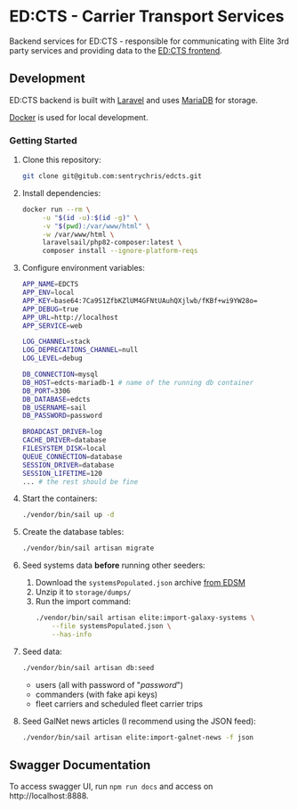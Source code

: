 # ED:CTS - Carrier Transport Services

Backend services for ED:CTS - responsible for communicating with Elite 3rd party services and providing data to the [ED:CTS frontend](https://github.com/sentrychris/edcts-frontend).

## Development

ED:CTS backend is built with [Laravel](https://laravel.com/) and uses [MariaDB](https://mariadb.org/) for storage.

[Docker](https://www.docker.com/) is used for local development.

### Getting Started

1. Clone this repository:
    ```sh
    git clone git@gitub.com:sentrychris/edcts.git
    ```

2. Install dependencies:
   ```sh
   docker run --rm \
        -u "$(id -u):$(id -g)" \
        -v "$(pwd):/var/www/html" \
        -w /var/www/html \
        laravelsail/php82-composer:latest \
        composer install --ignore-platform-reqs
   ```

3. Configure environment variables:
    ```sh
    APP_NAME=EDCTS
    APP_ENV=local
    APP_KEY=base64:7Ca9S1ZfbKZlUM4GFNtUAuhQXjlwb/fKBf+wi9YW28o=
    APP_DEBUG=true
    APP_URL=http://localhost
    APP_SERVICE=web

    LOG_CHANNEL=stack
    LOG_DEPRECATIONS_CHANNEL=null
    LOG_LEVEL=debug

    DB_CONNECTION=mysql
    DB_HOST=edcts-mariadb-1 # name of the running db container
    DB_PORT=3306
    DB_DATABASE=edcts
    DB_USERNAME=sail
    DB_PASSWORD=password

    BROADCAST_DRIVER=log
    CACHE_DRIVER=database
    FILESYSTEM_DISK=local
    QUEUE_CONNECTION=database
    SESSION_DRIVER=database
    SESSION_LIFETIME=120
    ... # the rest should be fine
    ```

4. Start the containers:
    ```sh
    ./vendor/bin/sail up -d
    ```

5. Create the database tables:
    ```sh
    ./vendor/bin/sail artisan migrate
    ```

6. Seed systems data **before** running other seeders:
    1. Download the `systemsPopulated.json` archive [from EDSM](https://www.edsm.net/dump/systemsPopulated.json.gz)
    2. Unzip it to `storage/dumps/`
    3. Run the import command:
        ```sh
        ./vendor/bin/sail artisan elite:import-galaxy-systems \
            --file systemsPopulated.json \
            --has-info
        ```

7. Seed data:
    ```sh
    ./vendor/bin/sail artisan db:seed
    ```
    - users (all with password of "_password_")
    - commanders (with fake api keys)
    - fleet carriers and scheduled fleet carrier trips

8. Seed GalNet news articles (I recommend using the JSON feed):
    ```sh
    ./vendor/bin/sail artisan elite:import-galnet-news -f json
    ```

## Swagger Documentation

To access swagger UI, run `npm run docs` and access on http://localhost:8888.